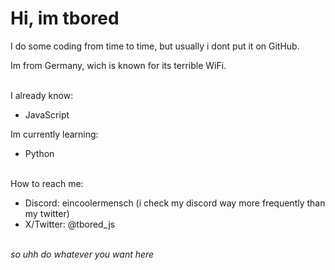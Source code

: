 # Hi, im __tbored__

I do some coding from time to time, but usually i dont put it on GitHub.

Im from Germany, wich is known for its terrible WiFi.

\
I already know:
+ JavaScript

Im currently learning:
+ Python

\
How to reach me:
+ Discord: eincoolermensch (i check my discord way more frequently than my twitter)
+ X/Twitter: @tbored_js

\
_so uhh do whatever you want here_
